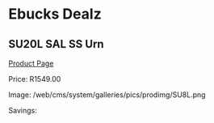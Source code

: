 
# Ebucks Dealz
## SU20L SAL SS Urn
[Product Page](https://www.ebucks.com/web/shop/productSelected.do?prodId=1214559811&catId=704985963)

Price: R1549.00

Image: /web/cms/system/galleries/pics/prodimg/SU8L.png

Savings: 


	